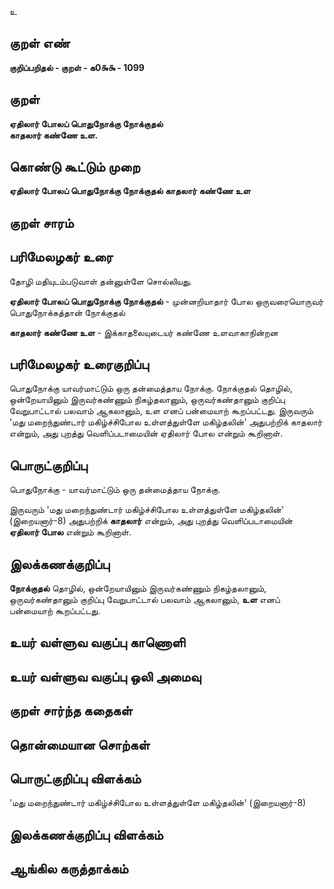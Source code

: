 உ

## குறள் எண் 

**குறிப்பறிதல் - குறள் - க0௯௯ - 1099**

## குறள் 

**ஏதிலார் போலப் பொதுநோக்கு நோக்குதல்  
காதலார் கண்ணே உள.**

## கொண்டு கூட்டும் முறை

**ஏதிலார் போலப் பொதுநோக்கு நோக்குதல் காதலார் கண்ணே உள**

## குறள் சாரம் 


## பரிமேலழகர் உரை

தோழி மதியுடம்படுவாள் தன்னுள்ளே சொல்லியது. 

**ஏதிலார் போலப் பொதுநோக்கு நோக்குதல்** - முன்னறியாதார் போல ஒருவரையொருவர் பொதுநோக்கத்தான் நோக்குதல் 

**காதலார் கண்ணே உள** - இக்காதலையுடையர் கண்ணே உளவாகாநின்றன

## பரிமேலழகர் உரைகுறிப்பு   

பொதுநோக்கு யாவர்மாட்டும் ஒரு தன்மைத்தாய நோக்கு. நோக்குதல் தொழில், ஒன்றேயாயினும் இருவர்கண்ணும் நிகழ்தலானும், ஒருவர்கண்தானும் குறிப்பு வேறுபாட்டால் பலவாம் ஆகலானும், உள எனப் பன்மையாற் கூறப்பட்டது. இருவரும் 'மது மறைந்துண்டார் மகிழ்ச்சிபோல உள்ளத்துள்ளே மகிழ்தலின்' அதுபற்றிக் காதலார் என்றும், அது புறத்து வெளிப்படாமையின் ஏதிலார் போல என்றும் கூறினாள்.

## பொருட்குறிப்பு 

பொதுநோக்கு - யாவர்மாட்டும் ஒரு தன்மைத்தாய நோக்கு.

இருவரும் 'மது மறைந்துண்டார் மகிழ்ச்சிபோல உள்ளத்துள்ளே மகிழ்தலின்' (இறையனார்-8) அதுபற்றிக் **காதலார்** என்றும், அது புறத்து வெளிப்படாமையின் **ஏதிலார் போல** என்றும் கூறினாள்.

## இலக்கணக்குறிப்பு  

**நோக்குதல்** தொழில், ஒன்றேயாயினும் இருவர்கண்ணும் நிகழ்தலானும், ஒருவர்கண்தானும் குறிப்பு வேறுபாட்டால் பலவாம் ஆகலானும், **உள** எனப் பன்மையாற் கூறப்பட்டது.

## உயர் வள்ளுவ வகுப்பு காணொளி


## உயர் வள்ளுவ வகுப்பு ஒலி அமைவு 

 
## குறள் சார்ந்த கதைகள் 


## தொன்மையான சொற்கள்


## பொருட்குறிப்பு விளக்கம்

'மது மறைந்துண்டார் மகிழ்ச்சிபோல உள்ளத்துள்ளே மகிழ்தலின்' (இறையனார்-8)

## இலக்கணக்குறிப்பு விளக்கம்


## ஆங்கில கருத்தாக்கம் 



